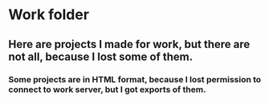 # Work folder
## Here are projects I made for work, but there are not all, because I lost some of them.
### Some projects are in HTML format, because I lost permission to connect to work server, but I got exports of them.